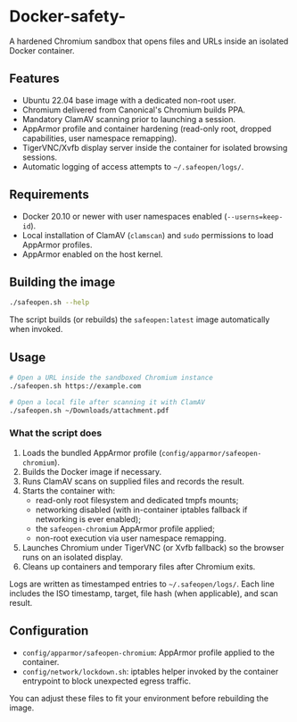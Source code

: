 # Docker-safety-

A hardened Chromium sandbox that opens files and URLs inside an isolated Docker container.

## Features

- Ubuntu 22.04 base image with a dedicated non-root user.
- Chromium delivered from Canonical's Chromium builds PPA.
- Mandatory ClamAV scanning prior to launching a session.
- AppArmor profile and container hardening (read-only root, dropped capabilities, user namespace remapping).
- TigerVNC/Xvfb display server inside the container for isolated browsing sessions.
- Automatic logging of access attempts to `~/.safeopen/logs/`.

## Requirements

- Docker 20.10 or newer with user namespaces enabled (`--userns=keep-id`).
- Local installation of ClamAV (`clamscan`) and `sudo` permissions to load AppArmor profiles.
- AppArmor enabled on the host kernel.

## Building the image

```bash
./safeopen.sh --help
```

The script builds (or rebuilds) the `safeopen:latest` image automatically when invoked.

## Usage

```bash
# Open a URL inside the sandboxed Chromium instance
./safeopen.sh https://example.com

# Open a local file after scanning it with ClamAV
./safeopen.sh ~/Downloads/attachment.pdf
```

### What the script does

1. Loads the bundled AppArmor profile (`config/apparmor/safeopen-chromium`).
2. Builds the Docker image if necessary.
3. Runs ClamAV scans on supplied files and records the result.
4. Starts the container with:
   - read-only root filesystem and dedicated tmpfs mounts;
   - networking disabled (with in-container iptables fallback if networking is ever enabled);
   - the `safeopen-chromium` AppArmor profile applied;
   - non-root execution via user namespace remapping.
5. Launches Chromium under TigerVNC (or Xvfb fallback) so the browser runs on an isolated display.
6. Cleans up containers and temporary files after Chromium exits.

Logs are written as timestamped entries to `~/.safeopen/logs/`. Each line includes the ISO timestamp, target, file hash (when applicable), and scan result.

## Configuration

- `config/apparmor/safeopen-chromium`: AppArmor profile applied to the container.
- `config/network/lockdown.sh`: iptables helper invoked by the container entrypoint to block unexpected egress traffic.

You can adjust these files to fit your environment before rebuilding the image.
